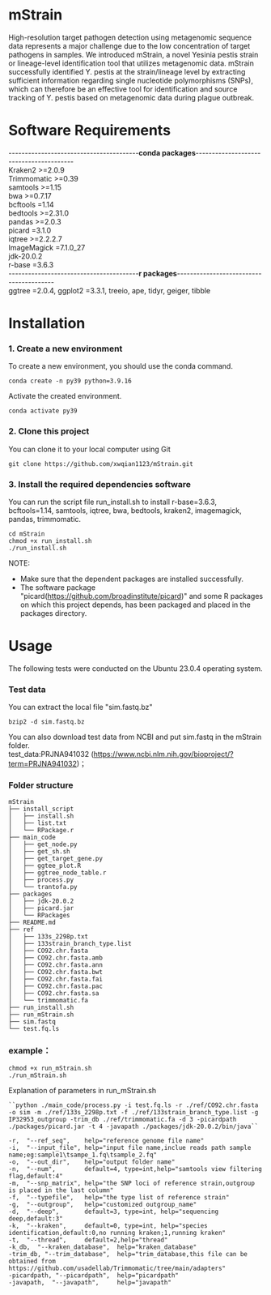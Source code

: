 # mStrain
High-resolution target pathogen detection using metagenomic sequence data represents a major challenge due to the low concentration of target pathogens in samples. We introduced mStrain, a novel Yesinia pestis strain or lineage-level identification tool that utilizes metagenomic data. mStrain successfully identified Y. pestis at the strain/lineage level by extracting sufficient information regarding single nucleotide polymorphisms (SNPs), which can therefore be an effective tool for identification and source tracking of Y. pestis based on metagenomic data during plague outbreak.<br/>

# Software Requirements <br/>
----------------------------------------******conda packages******----------------------------------------<br/>
Kraken2 >=2.0.9 <br/>
Trimmomatic >=0.39 <br/>
samtools >=1.15 <br/>
bwa >=0.7.17 <br/>
bcftools =1.14 <br/>
bedtools >=2.31.0 <br/>
pandas >=2.0.3 <br/>
picard =3.1.0<br/>
iqtree >=2.2.2.7 <br/>
ImageMagick =7.1.0_27 <br/>
jdk-20.0.2 <br/> 
r-base =3.6.3 <br/>
----------------------------------------******r packages******----------------------------------------<br/>
ggtree =2.0.4,  ggplot2 =3.3.1,  treeio, ape,  tidyr, geiger,  tibble <br/>

# Installation
### 1. Create a new environment <br/>
To create a new environment, you should use the conda command.<br/>
```
conda create -n py39 python=3.9.16
```
Activate the created environment.<br/>
```
conda activate py39
```
### 2. Clone this project <br/>
You can clone it to your local computer using Git<br/>
```
git clone https://github.com/xwqian1123/mStrain.git
```
### 3. Install the required dependencies software <br/>
You can run the script file run_install.sh to install r-base=3.6.3, bcftools=1.14, samtools, iqtree, bwa, bedtools, kraken2, imagemagick, pandas, trimmomatic.<br/>
```
cd mStrain
chmod +x run_install.sh
./run_install.sh
```
NOTE: 
- Make sure that the dependent packages are installed successfully.
- The software package "picard(https://github.com/broadinstitute/picard)" and some R packages on which this project depends, has been packaged and placed in the packages directory.

# Usage 
The following tests were conducted on the Ubuntu 23.0.4 operating system.

### Test data
You can  extract the local file "sim.fastq.bz"<br/>
```
bzip2 -d sim.fastq.bz
```
You can also download test data from NCBI and put sim.fastq in the mStrain folder.<br/>
test_data:PRJNA941032 (https://www.ncbi.nlm.nih.gov/bioproject/?term=PRJNA941032)；<br/>

### Folder structure
```
mStrain
├── install_script
│   ├── install.sh
│   ├── list.txt
│   └── RPackage.r
├── main_code
│   ├── get_node.py
│   ├── get_sh.sh
│   ├── get_target_gene.py
│   ├── ggtee_plot.R
│   ├── ggtree_node_table.r
│   ├── process.py
│   └── trantofa.py
├── packages
│   ├── jdk-20.0.2
│   ├── picard.jar
│   └── RPackages
├── README.md
├── ref
│   ├── 133s_2298p.txt
│   ├── 133strain_branch_type.list
│   ├── CO92.chr.fasta
│   ├── CO92.chr.fasta.amb
│   ├── CO92.chr.fasta.ann
│   ├── CO92.chr.fasta.bwt
│   ├── CO92.chr.fasta.fai
│   ├── CO92.chr.fasta.pac
│   ├── CO92.chr.fasta.sa
│   └── trimmomatic.fa
├── run_install.sh
├── run_mStrain.sh
├── sim.fastq
└── test.fq.ls
```
### example：
```
chmod +x run_mStrain.sh
./run_mStrain.sh
```
Explanation of parameters in run_mStrain.sh
```
``python ./main_code/process.py -i test.fq.ls -r ./ref/CO92.chr.fasta -o sim -m ./ref/133s_2298p.txt -f ./ref/133strain_branch_type.list -g IP32953_outgroup -trim_db ./ref/trimmomatic.fa -d 3 -picardpath ./packages/picard.jar -t 4 -javapath ./packages/jdk-20.0.2/bin/java``

-r,  "--ref_seq",    help="reference genome file name"
-i,  "--input_file", help="input file name,inclue reads path sample name;eg:sample1\tsampe_1.fq\tsample_2.fq"
-o,  "--out_dir",    help="output folder name"
-n,  "--num",        default=4, type=int,help="samtools view filtering flag,default:4"
-m,  "--snp_matrix", help="the SNP loci of reference strain,outgroup is placed in the last column"
-f,  "--typefile",   help="the type list of reference strain"
-g,  "--outgroup",   help="customized outgroup_name"
-d,  "--deep",       default=3, type=int, help="sequencing deep,default:3"
-k,  "--kraken",     default=0, type=int, help="species identification,default:0,no running kraken;1,running kraken"
-t,  "--thread",     default=2,help="thread"
-k_db,  "--kraken_database",  help="kraken_database"
-trim_db, "--trim_database",  help="trim_database,this file can be obtained from https://github.com/usadellab/Trimmomatic/tree/main/adapters"
-picardpath, "--picardpath",  help="picardpath"
-javapath,  "--javapath",     help="javapath"

```


